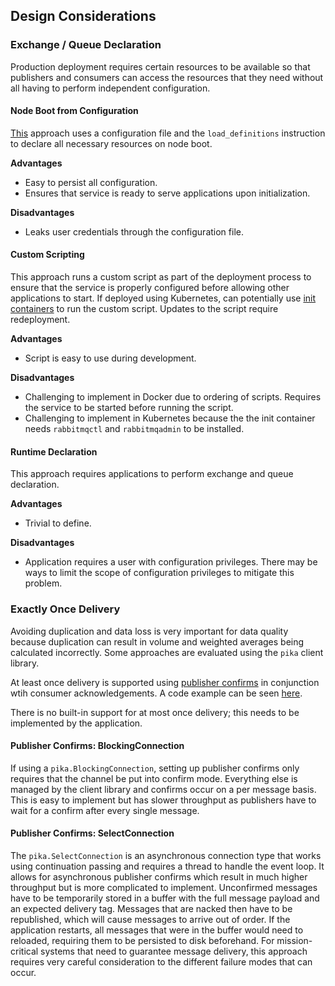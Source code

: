 ## Design Considerations

### Exchange / Queue Declaration
Production deployment requires certain resources to be available so that publishers and consumers can access the
resources that they need without all having to perform independent configuration.

#### Node Boot from Configuration
[This](https://www.rabbitmq.com/definitions.html) approach uses a configuration file and the `load_definitions`
instruction to declare all necessary resources on node boot.

**Advantages**
* Easy to persist all configuration.
* Ensures that service is ready to serve applications upon initialization.

**Disadvantages**
* Leaks user credentials through the configuration file.

#### Custom Scripting
This approach runs a custom script as part of the deployment process to ensure that the service is properly configured
before allowing other applications to start. If deployed using Kubernetes, can potentially use [init containers](https://kubernetes.io/docs/concepts/workloads/pods/init-containers/)
to run the custom script. Updates to the script require redeployment.

**Advantages**
* Script is easy to use during development.
 
**Disadvantages**
* Challenging to implement in Docker due to ordering of scripts. Requires the service to be started before running the
  script.
* Challenging to implement in Kubernetes because the the init container needs `rabbitmqctl` and `rabbitmqadmin` to be
  installed.

#### Runtime Declaration
This approach requires applications to perform exchange and queue declaration.

**Advantages**
* Trivial to define.

**Disadvantages**
* Application requires a user with configuration privileges. There may be ways to limit the scope of configuration
  privileges to mitigate this problem.

### Exactly Once Delivery
Avoiding duplication and data loss is very important for data quality because duplication can result in volume and
weighted averages being calculated incorrectly. Some approaches are evaluated using the `pika` client library.

At least once delivery is supported using [publisher confirms](https://www.rabbitmq.com/confirms.html#publisher-confirms)
in conjunction wtih consumer acknowledgements. A code example can be seen [here](https://www.rabbitmq.com/tutorials/tutorial-seven-java.html).

There is no built-in support for at most once delivery; this needs to be implemented by the application.

#### Publisher Confirms: BlockingConnection
If using a `pika.BlockingConnection`, setting up publisher confirms only requires that the channel be put into confirm mode.
Everything else is managed by the client library and confirms occur on a per message basis. This is easy to implement
but has slower throughput as publishers have to wait for a confirm after every single message.

#### Publisher Confirms: SelectConnection
The `pika.SelectConnection` is an asynchronous connection type that works using continuation passing and requires a thread
to handle the event loop. It allows for asynchronous publisher confirms which result in much higher throughput but is
more complicated to implement. Unconfirmed messages have to be temporarily stored in a buffer with the full message
payload and an expected delivery tag. Messages that are nacked then have to be republished, which will cause messages
to arrive out of order. If the application restarts, all messages that were in the buffer would need to reloaded,
requiring them to be persisted to disk beforehand. For mission-critical systems that need to guarantee message
delivery, this approach requires very careful consideration to the different failure modes that can occur.
